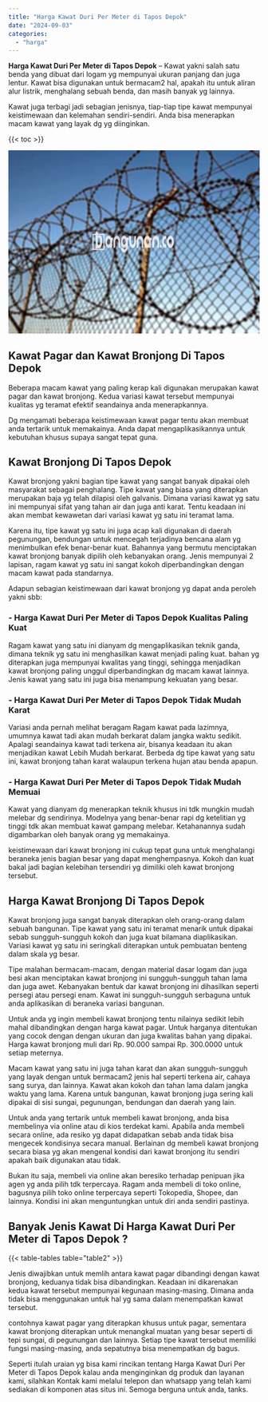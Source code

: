 ```yaml
---
title: "Harga Kawat Duri Per Meter di Tapos Depok"
date: "2024-09-03"
categories: 
  - "harga"
---
```


**Harga Kawat Duri Per Meter di Tapos Depok** – Kawat yakni salah satu benda yang dibuat dari logam yg mempunyai ukuran panjang dan juga lentur. Kawat bisa digunakan untuk bermacam2 hal, apakah itu untuk aliran alur listrik, menghalang sebuah benda, dan masih banyak yg lainnya.

Kawat juga terbagi jadi sebagian jenisnya, tiap-tiap tipe kawat mempunyai keistimewaan dan kelemahan sendiri-sendiri. Anda bisa menerapkan macam kawat yang layak dg yg diinginkan.

{{< toc >}}

![Harga Kawat Duri Per Meter di Tapos Depok](/images/jual-kawat-murah51.png)

## Kawat Pagar dan Kawat Bronjong Di Tapos Depok

Beberapa macam kawat yang paling kerap kali digunakan merupakan kawat pagar dan kawat bronjong. Kedua variasi kawat tersebut mempunyai kualitas yg teramat efektif seandainya anda menerapkannya.

Dg mengamati beberapa keistimewaan kawat pagar tentu akan membuat anda tertarik untuk memakainya. Anda dapat mengaplikasikannya untuk kebutuhan khusus supaya sangat tepat guna.

## Kawat Bronjong Di Tapos Depok

Kawat bronjong yakni bagian tipe kawat yang sangat banyak dipakai oleh masyarakat sebagai penghalang. Tipe kawat yang biasa yang diterapkan merupakan baja yg telah dilapisi oleh galvanis. Dimana variasi kawat yg satu ini mempunyai sifat yang tahan air dan juga anti karat. Tentu keadaan ini akan membat kewawetan dari variasi kawat yg satu ini teramat lama.

Karena itu, tipe kawat yg satu ini juga acap kali digunakan di daerah pegunungan, bendungan untuk mencegah terjadinya bencana alam yg menimbulkan efek benar-benar kuat. Bahannya yang bermutu menciptakan kawat bronjong banyak dipilih oleh kebanyakan orang. Jenis mempunyai 2 lapisan, ragam kawat yg satu ini sangat kokoh diperbandingkan dengan macam kawat pada standarnya.

Adapun sebagian keistimewaan dari kawat bronjong yg dapat anda peroleh yakni sbb:

### \- Harga Kawat Duri Per Meter di Tapos Depok Kualitas Paling Kuat

Ragam kawat yang satu ini dianyam dg mengaplikasikan teknik ganda, dimana teknik yg satu ini menghasilkan kawat menjadi paling kuat. bahan yg diterapkan juga mempunyai kwalitas yang tinggi, sehingga menjadikan kawat bronjong paling unggul diperbandingkan dg macam kawat lainnya. Jenis kawat yang satu ini juga bisa menampung kekuatan yang besar.

### \- Harga Kawat Duri Per Meter di Tapos Depok Tidak Mudah Karat

Variasi anda pernah melihat beragam Ragam kawat pada lazimnya, umumnya kawat tadi akan mudah berkarat dalam jangka waktu sedikit. Apalagi seandainya kawat tadi terkena air, bisanya keadaan itu akan menjadikan kawat Lebih Mudah berkarat. Berbeda dg tipe kawat yang satu ini, kawat bronjong tahan karat walaupun terkena hujan atau benda apapun.

### \- Harga Kawat Duri Per Meter di Tapos Depok Tidak Mudah Memuai

Kawat yang dianyam dg menerapkan teknik khusus ini tdk mungkin mudah melebar dg sendirinya. Modelnya yang benar-benar rapi dg ketelitian yg tinggi tdk akan membuat kawat gampang melebar. Ketahanannya sudah digambarkan oleh banyak orang yg memakainya.

keistimewaan dari kawat bronjong ini cukup tepat guna untuk menghalangi beraneka jenis bagian besar yang dapat menghempasnya. Kokoh dan kuat bakal jadi bagian kelebihan tersendiri yg dimiliki oleh kawat bronjong tersebut.

## Harga Kawat Bronjong Di Tapos Depok

Kawat bronjong juga sangat banyak diterapkan oleh orang-orang dalam sebuah bangunan. Tipe kawat yang satu ini teramat menarik untuk dipakai sebab sungguh-sungguh kokoh dan juga kuat bilamana diaplikasikan. Variasi kawat yg satu ini seringkali diterapkan untuk pembuatan benteng dalam skala yg besar.

Tipe malahan bermacam-macam, dengan material dasar logam dan juga besi akan menciptakan kawat bronjong ini sungguh-sungguh tahan lama dan juga awet. Kebanyakan bentuk dar kawat bronjong ini dihasilkan seperti persegi atau persegi enam. Kawat ini sungguh-sungguh serbaguna untuk anda aplikasikan di beraneka variasi bangunan.

Untuk anda yg ingin membeli kawat bronjong tentu nilainya sedikit lebih mahal dibandingkan dengan harga kawat pagar. Untuk harganya ditentukan yang cocok dengan dengan ukuran dan juga kwalitas bahan yang dipakai. Harga kawat bronjong muli dari Rp. 90.000 sampai Rp. 300.0000 untuk setiap meternya.

Macam kawat yang satu ini juga tahan karat dan akan sungguh-sungguh yang layak dengan untuk bermacam2 jenis hal seperti terkena air, cahaya sang surya, dan lainnya. Kawat akan kokoh dan tahan lama dalam jangka waktu yang lama. Karena untuk bangunan, kawat bronjong juga sering kali dipakai di sisi sungai, pegunungan, bendungan dan daerah yang lain.

Untuk anda yang tertarik untuk membeli kawat bronjong, anda bisa membelinya via online atau di kios terdekat kami. Apabila anda membeli secara online, ada resiko yg dapat didapatkan sebab anda tidak bisa mengecek kondisinya secara manual. Berlainan dg membeli kawat bronjong secara biasa yg akan mengenal kondisi dari kawat bronjong itu sendiri apakah baik digunakan atau tidak.

Bukan itu saja, membeli via online akan beresiko terhadap penipuan jika agen yg anda pilih tdk terpercaya. Ragam anda membeli di toko online, bagusnya pilih toko online terpercaya seperti Tokopedia, Shopee, dan lainnya. Kondisi ini akan menguntungkan untuk diri anda sendiri pastinya.

## Banyak Jenis Kawat Di Harga Kawat Duri Per Meter di Tapos Depok ?

{{< table-tables table="table2" >}}

Jenis diwajibkan untuk memlih antara kawat pagar dibandingi dengan kawat bronjong, keduanya tidak bisa dibandingkan. Keadaan ini dikarenakan kedua kawat tersebut mempunyai kegunaan masing-masing. Dimana anda tidak bisa menggunakan untuk hal yg sama dalam menempatkan kawat tersebut.

contohnya kawat pagar yang diterapkan khusus untuk pagar, sementara kawat bronjong diterapkan untuk menangkal muatan yang besar seperti di tepi sungai, di pegunungan dan lainnya. Setiap tipe kawat tersebut memiliki fungsi masing-masing, anda sepatutnya bisa menempatkan dg bagus.

Seperti itulah uraian yg bisa kami rincikan tentang Harga Kawat Duri Per Meter di Tapos Depok kalau anda menginginkan dg produk dan layanan kami, silahkan Kontak kami melalui telepon dan whatsapp yang telah kami sediakan di komponen atas situs ini. Semoga berguna untuk anda, tanks.
